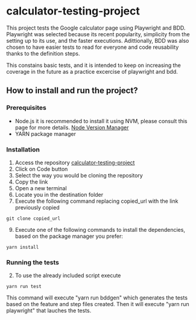 # calculator-testing-project
This project tests the Google calculator page using Playwright and BDD.
Playwright was selected because its recent popularity, simplicity from the setting up to its use, and the faster executions. 
Adittionally, BDD was also chosen to have easier tests to read for everyone and code reusability thanks to the definition steps.

This constains basic tests, and it is intended to keep on increasing the coverage in the future as a practice excercise of playwright and bdd.

## How to install and run the project?

### Prerequisites
* Node.js it is recommended to install it using NVM, please consult this page for more details. [Node Version Manager](https://github.com/nvm-sh/nvm)
* YARN package manager

### Installation
1. Access the repository [calculator-testing-project](https://github.com/Marcela1523/calculator-testing-project)
2. Click on Code button
3. Select the way you would be cloning the repository
4. Copy the link
6. Open a new terminal
7. Locate you in the destination folder
8. Execute the following command replacing copied_url with the link previously copied
```
git clone copied_url
``` 
9. Execute one of the following commands to install the dependencies, based on the package manager you prefer:
```
yarn install
```
### Running the tests
2. To use the already included script execute
```
yarn run test
```
This command will execute "yarn run bddgen" which generates the tests based on the feature and step files created.
Then it will execute "yarn run playwright" that lauches the tests.